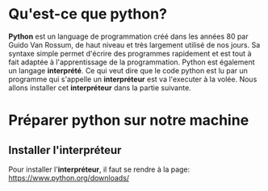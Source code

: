# Qu'est-ce que python?

**Python** est un language de programmation créé dans les années 80 par Guido Van Rossum, de haut niveau et très largement utilisé de nos jours.
Sa syntaxe simple permet d'écrire des programmes rapidement et est tout à fait adaptée à l'apprentissage de la programmation.
Python est également un langage **interprété**. Ce qui veut dire que le code python est lu par un programme qui s'appelle un **interpréteur** est va l'executer à la volée.
Nous allons installer cet **interpréteur** dans la partie suivante.

# Préparer python sur notre machine

## Installer l'interpréteur

Pour installer l'**interpréteur**, il faut se rendre à la page:
https://www.python.org/downloads/ 